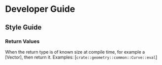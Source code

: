 # Developer Guide

## Style Guide

### Return Values

When the return type is of known size at compile time, for example a [Vector<D>], then return it. 
Examples: [`crate::geometry::common::Curve::eval`]

